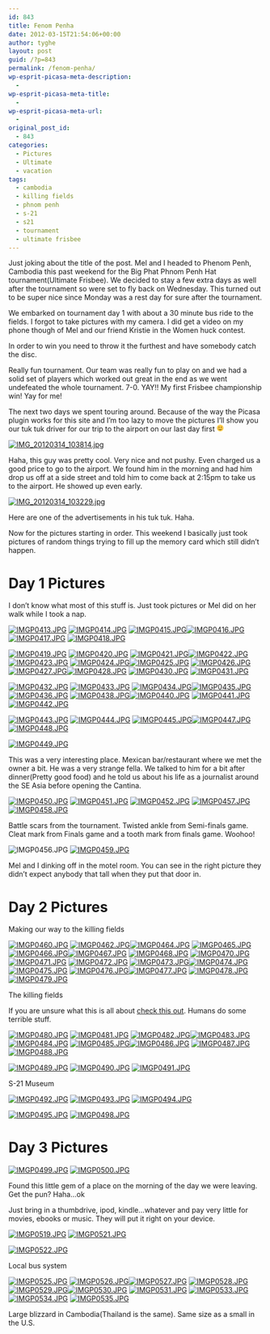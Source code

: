 ```yaml
---
id: 843
title: Fenom Penha
date: 2012-03-15T21:54:06+00:00
author: tyghe
layout: post
guid: /?p=843
permalink: /fenom-penha/
wp-esprit-picasa-meta-description:
  - 
wp-esprit-picasa-meta-title:
  - 
wp-esprit-picasa-meta-url:
  - 
original_post_id:
  - 843
categories:
  - Pictures
  - Ultimate
  - vacation
tags:
  - cambodia
  - killing fields
  - phnom penh
  - s-21
  - s21
  - tournament
  - ultimate frisbee
---
```

Just joking about the title of the post. Mel and I headed to Phenom Penh, Cambodia this past weekend for the Big Phat Phnom Penh Hat tournament(Ultimate Frisbee). We decided to stay a few extra days as well after the tournament so were set to fly back on Wednesday. This turned out to be super nice since Monday was a rest day for sure after the tournament.<!--more-->

We embarked on tournament day 1 with about a 30 minute bus ride to the fields. I forgot to take pictures with my camera. I did get a video on my phone though of Mel and our friend Kristie in the Women huck contest.

In order to win you need to throw it the furthest and have somebody catch the disc.

Really fun tournament. Our team was really fun to play on and we had a solid set of players which worked out great in the end as we went undefeated the whole tournament. 7-0. YAY!! My first Frisbee championship win! Yay for me!

The next two days we spent touring around. Because of the way the Picasa plugin works for this site and I&#8217;m too lazy to move the pictures I&#8217;ll show you our tuk tuk driver for our trip to the airport on our last day first <img src="/wp-includes/images/smilies/simple-smile.png" alt=":)" class="wp-smiley" style="height: 1em; max-height: 1em;" />

<a title="" href="http://lh5.ggpht.com/-aktnxquXCAw/T2K0TeLxKUI/AAAAAAAAFeg/TsijEUgjkgc/s800/IMG_20120314_103814.jpg" rel="lightbox[843]"><img src="http://lh5.ggpht.com/-aktnxquXCAw/T2K0TeLxKUI/AAAAAAAAFeg/TsijEUgjkgc/s200/IMG_20120314_103814.jpg" alt="IMG_20120314_103814.jpg" /></a>

Haha, this guy was pretty cool. Very nice and not pushy. Even charged us a good price to go to the airport. We found him in the morning and had him drop us off at a side street and told him to come back at 2:15pm to take us to the airport. He showed up even early.

<a title="" href="http://lh3.ggpht.com/-zUskG5w8Alw/T2K0cUO_UzI/AAAAAAAAFeo/rZ3MUPhAti0/s800/IMG_20120314_103229.jpg" rel="lightbox[843]"><img src="http://lh3.ggpht.com/-zUskG5w8Alw/T2K0cUO_UzI/AAAAAAAAFeo/rZ3MUPhAti0/s200/IMG_20120314_103229.jpg" alt="IMG_20120314_103229.jpg" /></a>

Here are one of the advertisements in his tuk tuk. Haha.

Now for the pictures starting in order. This weekend I basically just took pictures of random things trying to fill up the memory card which still didn&#8217;t happen.

# Day 1 Pictures

I don&#8217;t know what most of this stuff is. Just took pictures or Mel did on her walk while I took a nap.

<a title="" href="http://lh6.ggpht.com/-Se495lBqG08/T2GqHdR_atI/AAAAAAAAFTM/zgr7tlHugb4/s800/IMGP0413.JPG" rel="lightbox[843]"><img src="http://lh6.ggpht.com/-Se495lBqG08/T2GqHdR_atI/AAAAAAAAFTM/zgr7tlHugb4/s200/IMGP0413.JPG" alt="IMGP0413.JPG" /></a> <a title="" href="http://lh5.ggpht.com/-v2k26lFfiPw/T2GqIdmCXAI/AAAAAAAAFTU/0R78PcTLWgg/s800/IMGP0414.JPG" rel="lightbox[843]"><img src="http://lh5.ggpht.com/-v2k26lFfiPw/T2GqIdmCXAI/AAAAAAAAFTU/0R78PcTLWgg/s200/IMGP0414.JPG" alt="IMGP0414.JPG" /></a> <a title="" href="http://lh4.ggpht.com/-gTLmrrE0KUw/T2GqJEvmzOI/AAAAAAAAFTc/JnAz4kvyf1k/s800/IMGP0415.JPG" rel="lightbox[843]"><img src="http://lh4.ggpht.com/-gTLmrrE0KUw/T2GqJEvmzOI/AAAAAAAAFTc/JnAz4kvyf1k/s200/IMGP0415.JPG" alt="IMGP0415.JPG" /></a><a title="" href="http://lh5.ggpht.com/-YhfU_EJ8pso/T2GqKcnGkWI/AAAAAAAAFTg/hrsXLkIxxS0/s800/IMGP0416.JPG" rel="lightbox[843]"><img src="http://lh5.ggpht.com/-YhfU_EJ8pso/T2GqKcnGkWI/AAAAAAAAFTg/hrsXLkIxxS0/s200/IMGP0416.JPG" alt="IMGP0416.JPG" /></a> <a title="" href="http://lh4.ggpht.com/-ca4Bkc2q6LI/T2GqLMemvNI/AAAAAAAAFTs/KKY_bvAXYK8/s800/IMGP0417.JPG" rel="lightbox[843]"><img src="http://lh4.ggpht.com/-ca4Bkc2q6LI/T2GqLMemvNI/AAAAAAAAFTs/KKY_bvAXYK8/s200/IMGP0417.JPG" alt="IMGP0417.JPG" /></a> <a title="" href="http://lh3.ggpht.com/-NWzzhMonUKI/T2GqMJR9jEI/AAAAAAAAFTw/ir6CUPyALO4/s800/IMGP0418.JPG" rel="lightbox[843]"><img src="http://lh3.ggpht.com/-NWzzhMonUKI/T2GqMJR9jEI/AAAAAAAAFTw/ir6CUPyALO4/s200/IMGP0418.JPG" alt="IMGP0418.JPG" /></a>

<a title="" href="http://lh4.ggpht.com/-ZKd8mN9goyw/T2GqM347BBI/AAAAAAAAFT4/VqTdqm5KlxI/s800/IMGP0419.JPG" rel="lightbox[843]"><img src="http://lh4.ggpht.com/-ZKd8mN9goyw/T2GqM347BBI/AAAAAAAAFT4/VqTdqm5KlxI/s200/IMGP0419.JPG" alt="IMGP0419.JPG" /></a> <a title="" href="http://lh3.ggpht.com/-OApYya3Nf7E/T2GqNmZTf-I/AAAAAAAAFUA/GMNs8DJpblE/s800/IMGP0420.JPG" rel="lightbox[843]"><img src="http://lh3.ggpht.com/-OApYya3Nf7E/T2GqNmZTf-I/AAAAAAAAFUA/GMNs8DJpblE/s200/IMGP0420.JPG" alt="IMGP0420.JPG" /></a> <a title="" href="http://lh3.ggpht.com/-yI8irCXLYl0/T2GqOjCDO2I/AAAAAAAAFUM/gi097wU2jRc/s800/IMGP0421.JPG" rel="lightbox[843]"><img src="http://lh3.ggpht.com/-yI8irCXLYl0/T2GqOjCDO2I/AAAAAAAAFUM/gi097wU2jRc/s200/IMGP0421.JPG" alt="IMGP0421.JPG" /></a><a title="" href="http://lh4.ggpht.com/-cNuxL5qOX08/T2GqP2CfsmI/AAAAAAAAFUU/YH_kV6uRGyg/s800/IMGP0422.JPG" rel="lightbox[843]"><img src="http://lh4.ggpht.com/-cNuxL5qOX08/T2GqP2CfsmI/AAAAAAAAFUU/YH_kV6uRGyg/s200/IMGP0422.JPG" alt="IMGP0422.JPG" /></a> <a title="" href="http://lh6.ggpht.com/-tTDGWS8iOYs/T2GqQwrxPsI/AAAAAAAAFUc/8EXJTC_847c/s800/IMGP0423.JPG" rel="lightbox[843]"><img src="http://lh6.ggpht.com/-tTDGWS8iOYs/T2GqQwrxPsI/AAAAAAAAFUc/8EXJTC_847c/s200/IMGP0423.JPG" alt="IMGP0423.JPG" /></a> <a title="" href="http://lh4.ggpht.com/-H0OOAEtdD0Q/T2GqRyAL3JI/AAAAAAAAFUg/Jw0zJB6LswM/s800/IMGP0424.JPG" rel="lightbox[843]"><img src="http://lh4.ggpht.com/-H0OOAEtdD0Q/T2GqRyAL3JI/AAAAAAAAFUg/Jw0zJB6LswM/s200/IMGP0424.JPG" alt="IMGP0424.JPG" /></a><a title="" href="http://lh4.ggpht.com/-nr9BB_ckuzs/T2GqS8aP_lI/AAAAAAAAFUo/eXUAccFGXqY/s800/IMGP0425.JPG" rel="lightbox[843]"><img src="http://lh4.ggpht.com/-nr9BB_ckuzs/T2GqS8aP_lI/AAAAAAAAFUo/eXUAccFGXqY/s200/IMGP0425.JPG" alt="IMGP0425.JPG" /></a> <a title="" href="http://lh3.ggpht.com/-vabLw-Ms-yI/T2GqUOo9wRI/AAAAAAAAFUw/-CaZLdmp3gY/s800/IMGP0426.JPG" rel="lightbox[843]"><img src="http://lh3.ggpht.com/-vabLw-Ms-yI/T2GqUOo9wRI/AAAAAAAAFUw/-CaZLdmp3gY/s200/IMGP0426.JPG" alt="IMGP0426.JPG" /></a> <a title="" href="http://lh6.ggpht.com/-zs6eZInerJk/T2GqUyEx4HI/AAAAAAAAFU8/258SQavcNX8/s800/IMGP0427.JPG" rel="lightbox[843]"><img src="http://lh6.ggpht.com/-zs6eZInerJk/T2GqUyEx4HI/AAAAAAAAFU8/258SQavcNX8/s200/IMGP0427.JPG" alt="IMGP0427.JPG" /></a><a title="" href="http://lh5.ggpht.com/-Q9Nqj-yoCnU/T2GqV7s8fbI/AAAAAAAAFVA/xfB3iB0HNQQ/s800/IMGP0428.JPG" rel="lightbox[843]"><img src="http://lh5.ggpht.com/-Q9Nqj-yoCnU/T2GqV7s8fbI/AAAAAAAAFVA/xfB3iB0HNQQ/s200/IMGP0428.JPG" alt="IMGP0428.JPG" /></a> <a title="" href="http://lh5.ggpht.com/-bEIAdCs3JGg/T2GqWioNPOI/AAAAAAAAFVM/BhmjOCZg7sQ/s800/IMGP0430.JPG" rel="lightbox[843]"><img src="http://lh5.ggpht.com/-bEIAdCs3JGg/T2GqWioNPOI/AAAAAAAAFVM/BhmjOCZg7sQ/s200/IMGP0430.JPG" alt="IMGP0430.JPG" /></a> <a title="" href="http://lh3.ggpht.com/-91oowFN3wzs/T2GqYsQ7oRI/AAAAAAAAFVU/1GQiE6ZdkOE/s800/IMGP0431.JPG" rel="lightbox[843]"><img src="http://lh3.ggpht.com/-91oowFN3wzs/T2GqYsQ7oRI/AAAAAAAAFVU/1GQiE6ZdkOE/s200/IMGP0431.JPG" alt="IMGP0431.JPG" /></a>

<a title="" href="http://lh4.ggpht.com/-Cy34iEae5fA/T2GqZfoVTfI/AAAAAAAAFVY/mC4CQPHXuT4/s800/IMGP0432.JPG" rel="lightbox[843]"><img src="http://lh4.ggpht.com/-Cy34iEae5fA/T2GqZfoVTfI/AAAAAAAAFVY/mC4CQPHXuT4/s200/IMGP0432.JPG" alt="IMGP0432.JPG" /></a> <a title="" href="http://lh4.ggpht.com/-LbMjodBbUo4/T2GqaWTpADI/AAAAAAAAFVk/BDKRK-95sPU/s800/IMGP0433.JPG" rel="lightbox[843]"><img src="http://lh4.ggpht.com/-LbMjodBbUo4/T2GqaWTpADI/AAAAAAAAFVk/BDKRK-95sPU/s200/IMGP0433.JPG" alt="IMGP0433.JPG" /></a> <a title="" href="http://lh3.ggpht.com/-IAzm-ALGu-I/T2GqbodbGFI/AAAAAAAAFVs/rB7l6ERX2zU/s800/IMGP0434.JPG" rel="lightbox[843]"><img src="http://lh3.ggpht.com/-IAzm-ALGu-I/T2GqbodbGFI/AAAAAAAAFVs/rB7l6ERX2zU/s200/IMGP0434.JPG" alt="IMGP0434.JPG" /></a><a title="" href="http://lh6.ggpht.com/-ywVIEWGWk2M/T2GqcafDrtI/AAAAAAAAFVw/etyl5RfRNvY/s800/IMGP0435.JPG" rel="lightbox[843]"><img src="http://lh6.ggpht.com/-ywVIEWGWk2M/T2GqcafDrtI/AAAAAAAAFVw/etyl5RfRNvY/s200/IMGP0435.JPG" alt="IMGP0435.JPG" /></a> <a title="" href="http://lh5.ggpht.com/-BgB9H5rmjis/T2GqdKb_mPI/AAAAAAAAFV4/0sLsnRUZ_RM/s800/IMGP0436.JPG" rel="lightbox[843]"><img src="http://lh5.ggpht.com/-BgB9H5rmjis/T2GqdKb_mPI/AAAAAAAAFV4/0sLsnRUZ_RM/s200/IMGP0436.JPG" alt="IMGP0436.JPG" /></a> <a title="" href="http://lh4.ggpht.com/-xZbdHQsdI_I/T2GqeX3Vw1I/AAAAAAAAFWA/GJ7Tn7M5awo/s800/IMGP0438.JPG" rel="lightbox[843]"><img src="http://lh4.ggpht.com/-xZbdHQsdI_I/T2GqeX3Vw1I/AAAAAAAAFWA/GJ7Tn7M5awo/s200/IMGP0438.JPG" alt="IMGP0438.JPG" /></a><a title="" href="http://lh6.ggpht.com/-ISm3j-r0Cws/T2GqfFW8bLI/AAAAAAAAFWM/NSVNLVbtj4I/s800/IMGP0440.JPG" rel="lightbox[843]"><img src="http://lh6.ggpht.com/-ISm3j-r0Cws/T2GqfFW8bLI/AAAAAAAAFWM/NSVNLVbtj4I/s200/IMGP0440.JPG" alt="IMGP0440.JPG" /></a> <a title="" href="http://lh3.ggpht.com/-0jzhj6Fl08Q/T2GqgHzZkyI/AAAAAAAAFWQ/wAzE1f4wd-w/s800/IMGP0441.JPG" rel="lightbox[843]"><img src="http://lh3.ggpht.com/-0jzhj6Fl08Q/T2GqgHzZkyI/AAAAAAAAFWQ/wAzE1f4wd-w/s200/IMGP0441.JPG" alt="IMGP0441.JPG" /></a> <a title="" href="http://lh4.ggpht.com/-lCtuK_pb-3g/T2Gqg4DvuYI/AAAAAAAAFWc/2tCfbHAWAhE/s800/IMGP0442.JPG" rel="lightbox[843]"><img src="http://lh4.ggpht.com/-lCtuK_pb-3g/T2Gqg4DvuYI/AAAAAAAAFWc/2tCfbHAWAhE/s200/IMGP0442.JPG" alt="IMGP0442.JPG" /></a>

<a title="" href="http://lh3.ggpht.com/-i5IsxAvKvgU/T2GqiYU4ObI/AAAAAAAAFWg/LrBLib0ua0U/s800/IMGP0443.JPG" rel="lightbox[843]"><img src="http://lh3.ggpht.com/-i5IsxAvKvgU/T2GqiYU4ObI/AAAAAAAAFWg/LrBLib0ua0U/s200/IMGP0443.JPG" alt="IMGP0443.JPG" /></a> <a title="" href="http://lh3.ggpht.com/-1X1FYK9KpBI/T2GqjImBzKI/AAAAAAAAFWs/yD76R-0SUcM/s800/IMGP0444.JPG" rel="lightbox[843]"><img src="http://lh3.ggpht.com/-1X1FYK9KpBI/T2GqjImBzKI/AAAAAAAAFWs/yD76R-0SUcM/s200/IMGP0444.JPG" alt="IMGP0444.JPG" /></a> <a title="" href="http://lh6.ggpht.com/-wlRNrF7GFfw/T2GqkqO6K3I/AAAAAAAAFWw/z2xnuGfAJPQ/s800/IMGP0445.JPG" rel="lightbox[843]"><img src="http://lh6.ggpht.com/-wlRNrF7GFfw/T2GqkqO6K3I/AAAAAAAAFWw/z2xnuGfAJPQ/s200/IMGP0445.JPG" alt="IMGP0445.JPG" /></a><a title="" href="http://lh3.ggpht.com/-BSztxn4LPRQ/T2GqlGGB-zI/AAAAAAAAFW4/xA9aUMF1d4o/s800/IMGP0447.JPG" rel="lightbox[843]"><img src="http://lh3.ggpht.com/-BSztxn4LPRQ/T2GqlGGB-zI/AAAAAAAAFW4/xA9aUMF1d4o/s200/IMGP0447.JPG" alt="IMGP0447.JPG" /></a> <a title="" href="http://lh4.ggpht.com/-PQCwLzzBd44/T2Gqmn8kscI/AAAAAAAAFXA/fQx_8fHHA54/s800/IMGP0448.JPG" rel="lightbox[843]"><img src="http://lh4.ggpht.com/-PQCwLzzBd44/T2Gqmn8kscI/AAAAAAAAFXA/fQx_8fHHA54/s200/IMGP0448.JPG" alt="IMGP0448.JPG" /></a>

<a title="" href="http://lh6.ggpht.com/-qTdenyuTT88/T2Gqnxh5taI/AAAAAAAAFXM/EEY3Y4m8_bk/s800/IMGP0449.JPG" rel="lightbox[843]"><img src="http://lh6.ggpht.com/-qTdenyuTT88/T2Gqnxh5taI/AAAAAAAAFXM/EEY3Y4m8_bk/s200/IMGP0449.JPG" alt="IMGP0449.JPG" /></a>

This was a very interesting place. Mexican bar/restaurant where we met the owner a bit. He was a very strange fella. We talked to him for a bit after dinner(Pretty good food) and he told us about his life as a journalist around the SE Asia before opening the Cantina.

<a title="" href="http://lh3.ggpht.com/-8Ie-n160BKU/T2GqohTzO8I/AAAAAAAAFXU/kypHMHdURdY/s800/IMGP0450.JPG" rel="lightbox[843]"><img src="http://lh3.ggpht.com/-8Ie-n160BKU/T2GqohTzO8I/AAAAAAAAFXU/kypHMHdURdY/s200/IMGP0450.JPG" alt="IMGP0450.JPG" /></a> <a title="" href="http://lh4.ggpht.com/-g1lBokzwFe4/T2GqpVNltPI/AAAAAAAAFXc/IqVOTg759GM/s800/IMGP0451.JPG" rel="lightbox[843]"><img src="http://lh4.ggpht.com/-g1lBokzwFe4/T2GqpVNltPI/AAAAAAAAFXc/IqVOTg759GM/s200/IMGP0451.JPG" alt="IMGP0451.JPG" /></a> <a title="" href="http://lh3.ggpht.com/-NABg82YcW3M/T2GqqDUh1zI/AAAAAAAAFXg/0AfqedCEET8/s800/IMGP0452.JPG" rel="lightbox[843]"><img src="http://lh3.ggpht.com/-NABg82YcW3M/T2GqqDUh1zI/AAAAAAAAFXg/0AfqedCEET8/s200/IMGP0452.JPG" alt="IMGP0452.JPG" /></a> <a title="" href="http://lh3.ggpht.com/-27Rj-x1b3wE/T2Gqry_uL6I/AAAAAAAAFX0/u1kSSpI1pAo/s800/IMGP0457.JPG" rel="lightbox[843]"><img src="http://lh3.ggpht.com/-27Rj-x1b3wE/T2Gqry_uL6I/AAAAAAAAFX0/u1kSSpI1pAo/s200/IMGP0457.JPG" alt="IMGP0457.JPG" /></a> <a title="" href="http://lh4.ggpht.com/-7G_lNfXH-d0/T2GqsifssXI/AAAAAAAAFX8/ql97IU4GUKo/s800/IMGP0458.JPG" rel="lightbox[843]"><img src="http://lh4.ggpht.com/-7G_lNfXH-d0/T2GqsifssXI/AAAAAAAAFX8/ql97IU4GUKo/s200/IMGP0458.JPG" alt="IMGP0458.JPG" /></a>

Battle scars from the tournament. Twisted ankle from Semi-finals game. Cleat mark from Finals game and a tooth mark from finals game. Woohoo!

![IMGP0456.JPG](http://lh6.ggpht.com/-UKBOPkQXVL0/T2Gqq901BmI/AAAAAAAAFXw/KjcWz98e_yQ/s200/IMGP0456.JPG) <a title="" href="http://lh5.ggpht.com/-iISd7p_Y6Zg/T2GqtVJ2WxI/AAAAAAAAFYE/aLl5lNDk7tU/s800/IMGP0459.JPG" rel="lightbox[843]"><img src="http://lh5.ggpht.com/-iISd7p_Y6Zg/T2GqtVJ2WxI/AAAAAAAAFYE/aLl5lNDk7tU/s200/IMGP0459.JPG" alt="IMGP0459.JPG" /></a>

Mel and I dinking off in the motel room. You can see in the right picture they didn&#8217;t expect anybody that tall when they put that door in.

# Day 2 Pictures

Making our way to the killing fields

<a title="" href="http://lh3.ggpht.com/-TrsxwmDgtDc/T2GquLcp3jI/AAAAAAAAFYI/xH_eSme7ieE/s800/IMGP0460.JPG" rel="lightbox[843]"><img src="http://lh3.ggpht.com/-TrsxwmDgtDc/T2GquLcp3jI/AAAAAAAAFYI/xH_eSme7ieE/s200/IMGP0460.JPG" alt="IMGP0460.JPG" /></a> <a title="" href="http://lh3.ggpht.com/-qeDmpm3hBBU/T2GqxLkBs8I/AAAAAAAAFYU/Z0g3MCraDGQ/s800/IMGP0462.JPG" rel="lightbox[843]"><img src="http://lh3.ggpht.com/-qeDmpm3hBBU/T2GqxLkBs8I/AAAAAAAAFYU/Z0g3MCraDGQ/s200/IMGP0462.JPG" alt="IMGP0462.JPG" /></a><a title="" href="http://lh3.ggpht.com/-6Ta4g37iZfw/T2Gqx7melVI/AAAAAAAAFYY/4MhFo0MFBg0/s800/IMGP0464.JPG" rel="lightbox[843]"><img src="http://lh3.ggpht.com/-6Ta4g37iZfw/T2Gqx7melVI/AAAAAAAAFYY/4MhFo0MFBg0/s200/IMGP0464.JPG" alt="IMGP0464.JPG" /></a> <a title="" href="http://lh4.ggpht.com/-qk2eeML5AD8/T2GqysRwnkI/AAAAAAAAFYg/mb93E13L4rM/s800/IMGP0465.JPG" rel="lightbox[843]"><img src="http://lh4.ggpht.com/-qk2eeML5AD8/T2GqysRwnkI/AAAAAAAAFYg/mb93E13L4rM/s200/IMGP0465.JPG" alt="IMGP0465.JPG" /></a> <a title="" href="http://lh5.ggpht.com/-09ASGBv6F7M/T2GqzfDWM9I/AAAAAAAAFYs/iy7hIKJUrP4/s800/IMGP0466.JPG" rel="lightbox[843]"><img src="http://lh5.ggpht.com/-09ASGBv6F7M/T2GqzfDWM9I/AAAAAAAAFYs/iy7hIKJUrP4/s200/IMGP0466.JPG" alt="IMGP0466.JPG" /></a><a title="" href="http://lh5.ggpht.com/-I63VydW3L3Y/T2Gq0FM_NFI/AAAAAAAAFYw/7425iKjwZNo/s800/IMGP0467.JPG" rel="lightbox[843]"><img src="http://lh5.ggpht.com/-I63VydW3L3Y/T2Gq0FM_NFI/AAAAAAAAFYw/7425iKjwZNo/s200/IMGP0467.JPG" alt="IMGP0467.JPG" /></a> <a title="" href="http://lh4.ggpht.com/-W1-r-irKJQU/T2Gq04bz54I/AAAAAAAAFY8/5aA4n0EkIF0/s800/IMGP0468.JPG" rel="lightbox[843]"><img src="http://lh4.ggpht.com/-W1-r-irKJQU/T2Gq04bz54I/AAAAAAAAFY8/5aA4n0EkIF0/s200/IMGP0468.JPG" alt="IMGP0468.JPG" /></a> <a title="" href="http://lh6.ggpht.com/-NigNqZ8sLbk/T2Gq2tFOrqI/AAAAAAAAFZA/AzQxzeERZ6U/s800/IMGP0470.JPG" rel="lightbox[843]"><img src="http://lh6.ggpht.com/-NigNqZ8sLbk/T2Gq2tFOrqI/AAAAAAAAFZA/AzQxzeERZ6U/s200/IMGP0470.JPG" alt="IMGP0470.JPG" /></a><a title="" href="http://lh5.ggpht.com/-GcfakgwCrIM/T2Gq3df-WMI/AAAAAAAAFZM/Ag0LDpsCwUM/s800/IMGP0471.JPG" rel="lightbox[843]"><img src="http://lh5.ggpht.com/-GcfakgwCrIM/T2Gq3df-WMI/AAAAAAAAFZM/Ag0LDpsCwUM/s200/IMGP0471.JPG" alt="IMGP0471.JPG" /></a> <a title="" href="http://lh3.ggpht.com/-p2RFWI4YHI0/T2Gq5RBwp-I/AAAAAAAAFZU/gl-bt-kbfAQ/s800/IMGP0472.JPG" rel="lightbox[843]"><img src="http://lh3.ggpht.com/-p2RFWI4YHI0/T2Gq5RBwp-I/AAAAAAAAFZU/gl-bt-kbfAQ/s200/IMGP0472.JPG" alt="IMGP0472.JPG" /></a> <a title="" href="http://lh4.ggpht.com/-L97jyNZPCgo/T2Gq6HXCsYI/AAAAAAAAFZc/qoJh3pA078I/s800/IMGP0473.JPG" rel="lightbox[843]"><img src="http://lh4.ggpht.com/-L97jyNZPCgo/T2Gq6HXCsYI/AAAAAAAAFZc/qoJh3pA078I/s200/IMGP0473.JPG" alt="IMGP0473.JPG" /></a><a title="" href="http://lh3.ggpht.com/-A_EhhTMk1hk/T2Gq6-v26lI/AAAAAAAAFZk/_vb88-V0BVw/s800/IMGP0474.JPG" rel="lightbox[843]"><img src="http://lh3.ggpht.com/-A_EhhTMk1hk/T2Gq6-v26lI/AAAAAAAAFZk/_vb88-V0BVw/s200/IMGP0474.JPG" alt="IMGP0474.JPG" /></a> <a title="" href="http://lh6.ggpht.com/-QgBjgVU8I9k/T2Gq7kC6t1I/AAAAAAAAFZo/kt0pP7H8l0s/s800/IMGP0475.JPG" rel="lightbox[843]"><img src="http://lh6.ggpht.com/-QgBjgVU8I9k/T2Gq7kC6t1I/AAAAAAAAFZo/kt0pP7H8l0s/s200/IMGP0475.JPG" alt="IMGP0475.JPG" /></a> <a title="" href="http://lh4.ggpht.com/-ZKYoyxM3o-U/T2Gq8Y_lKjI/AAAAAAAAFZw/7poqnq7q4y8/s800/IMGP0476.JPG" rel="lightbox[843]"><img src="http://lh4.ggpht.com/-ZKYoyxM3o-U/T2Gq8Y_lKjI/AAAAAAAAFZw/7poqnq7q4y8/s200/IMGP0476.JPG" alt="IMGP0476.JPG" /></a><a title="" href="http://lh3.ggpht.com/-vk0SAKkwNJ4/T2Gq9wZeRgI/AAAAAAAAFZ8/GRiYTlYfyUw/s800/IMGP0477.JPG" rel="lightbox[843]"><img src="http://lh3.ggpht.com/-vk0SAKkwNJ4/T2Gq9wZeRgI/AAAAAAAAFZ8/GRiYTlYfyUw/s200/IMGP0477.JPG" alt="IMGP0477.JPG" /></a> <a title="" href="http://lh5.ggpht.com/-ydTLnuL72N0/T2Gq_U-GhMI/AAAAAAAAFaA/IAzMr0O8eEM/s800/IMGP0478.JPG" rel="lightbox[843]"><img src="http://lh5.ggpht.com/-ydTLnuL72N0/T2Gq_U-GhMI/AAAAAAAAFaA/IAzMr0O8eEM/s200/IMGP0478.JPG" alt="IMGP0478.JPG" /></a> <a title="" href="http://lh6.ggpht.com/-Sr5ZdrUrTF8/T2GrAGyMVYI/AAAAAAAAFaI/OvdTyB59FVE/s800/IMGP0479.JPG" rel="lightbox[843]"><img src="http://lh6.ggpht.com/-Sr5ZdrUrTF8/T2GrAGyMVYI/AAAAAAAAFaI/OvdTyB59FVE/s200/IMGP0479.JPG" alt="IMGP0479.JPG" /></a>

The killing fields

If you are unsure what this is all about <a title="Killing Fields" href="http://en.wikipedia.org/wiki/Killing_Fields" target="_blank">check this out</a>. Humans do some terrible stuff.

<a title="" href="http://lh6.ggpht.com/-IHwZePQXlpU/T2GrCHBEkCI/AAAAAAAAFaQ/yR5ZybM9b0I/s800/IMGP0480.JPG" rel="lightbox[843]"><img src="http://lh6.ggpht.com/-IHwZePQXlpU/T2GrCHBEkCI/AAAAAAAAFaQ/yR5ZybM9b0I/s200/IMGP0480.JPG" alt="IMGP0480.JPG" /></a> <a title="" href="http://lh5.ggpht.com/-rpYEEmWn6rk/T2GrDvXV47I/AAAAAAAAFaY/Nfd_Sz6UKJY/s800/IMGP0481.JPG" rel="lightbox[843]"><img src="http://lh5.ggpht.com/-rpYEEmWn6rk/T2GrDvXV47I/AAAAAAAAFaY/Nfd_Sz6UKJY/s200/IMGP0481.JPG" alt="IMGP0481.JPG" /></a> <a title="" href="http://lh5.ggpht.com/-kyCb2ZeNHrQ/T2GrERBKU2I/AAAAAAAAFak/Mnt9jZN0d1k/s800/IMGP0482.JPG" rel="lightbox[843]"><img src="http://lh5.ggpht.com/-kyCb2ZeNHrQ/T2GrERBKU2I/AAAAAAAAFak/Mnt9jZN0d1k/s200/IMGP0482.JPG" alt="IMGP0482.JPG" /></a><a title="" href="http://lh4.ggpht.com/-5-STGUFNe8s/T2GrFQlVMKI/AAAAAAAAFao/L2Q8iwf64FY/s800/IMGP0483.JPG" rel="lightbox[843]"><img src="http://lh4.ggpht.com/-5-STGUFNe8s/T2GrFQlVMKI/AAAAAAAAFao/L2Q8iwf64FY/s200/IMGP0483.JPG" alt="IMGP0483.JPG" /></a> <a title="" href="http://lh3.ggpht.com/-vDpvb-TzDUA/T2GrGUPgeQI/AAAAAAAAFa0/0_HOhz8PmVQ/s800/IMGP0484.JPG" rel="lightbox[843]"><img src="http://lh3.ggpht.com/-vDpvb-TzDUA/T2GrGUPgeQI/AAAAAAAAFa0/0_HOhz8PmVQ/s200/IMGP0484.JPG" alt="IMGP0484.JPG" /></a> <a title="" href="http://lh3.ggpht.com/--a8GUS8Y-PU/T2GrIF6pf5I/AAAAAAAAFa8/E32tEE-zKyQ/s800/IMGP0485.JPG" rel="lightbox[843]"><img src="http://lh3.ggpht.com/--a8GUS8Y-PU/T2GrIF6pf5I/AAAAAAAAFa8/E32tEE-zKyQ/s200/IMGP0485.JPG" alt="IMGP0485.JPG" /></a><a title="" href="http://lh5.ggpht.com/-ASTLCvJk7aQ/T2GrI6NQYHI/AAAAAAAAFbA/aRW5Ub834MA/s800/IMGP0486.JPG" rel="lightbox[843]"><img src="http://lh5.ggpht.com/-ASTLCvJk7aQ/T2GrI6NQYHI/AAAAAAAAFbA/aRW5Ub834MA/s200/IMGP0486.JPG" alt="IMGP0486.JPG" /></a> <a title="" href="http://lh3.ggpht.com/-0zNidaQ8EXU/T2GrJrKLgrI/AAAAAAAAFbI/YZw3BtO1bhk/s800/IMGP0487.JPG" rel="lightbox[843]"><img src="http://lh3.ggpht.com/-0zNidaQ8EXU/T2GrJrKLgrI/AAAAAAAAFbI/YZw3BtO1bhk/s200/IMGP0487.JPG" alt="IMGP0487.JPG" /></a> <a title="" href="http://lh6.ggpht.com/-CY1g0oxM7PQ/T2GrLWSXe7I/AAAAAAAAFbU/tNhpWZzqdHA/s800/IMGP0488.JPG" rel="lightbox[843]"><img src="http://lh6.ggpht.com/-CY1g0oxM7PQ/T2GrLWSXe7I/AAAAAAAAFbU/tNhpWZzqdHA/s200/IMGP0488.JPG" alt="IMGP0488.JPG" /></a>

<a title="" href="http://lh6.ggpht.com/-LbI6c7qgV9U/T2GrMVy7VXI/AAAAAAAAFbc/WuX2czAdQ4s/s800/IMGP0489.JPG" rel="lightbox[843]"><img src="http://lh6.ggpht.com/-LbI6c7qgV9U/T2GrMVy7VXI/AAAAAAAAFbc/WuX2czAdQ4s/s200/IMGP0489.JPG" alt="IMGP0489.JPG" /></a> <a title="" href="http://lh6.ggpht.com/-HKDisOOx-rU/T2GrNNh8TbI/AAAAAAAAFbg/BcC8jn31q04/s800/IMGP0490.JPG" rel="lightbox[843]"><img src="http://lh6.ggpht.com/-HKDisOOx-rU/T2GrNNh8TbI/AAAAAAAAFbg/BcC8jn31q04/s200/IMGP0490.JPG" alt="IMGP0490.JPG" /></a> <a title="" href="http://lh6.ggpht.com/-RAmmE5HNx1w/T2GrNm46lgI/AAAAAAAAFbs/pLXKBwLFf1o/s800/IMGP0491.JPG" rel="lightbox[843]"><img src="http://lh6.ggpht.com/-RAmmE5HNx1w/T2GrNm46lgI/AAAAAAAAFbs/pLXKBwLFf1o/s200/IMGP0491.JPG" alt="IMGP0491.JPG" /></a>

S-21 Museum

<a title="" href="http://lh3.ggpht.com/-gLjvJ78XIHk/T2GrOryPBRI/AAAAAAAAFb0/jkpP4A_NIyk/s800/IMGP0492.JPG" rel="lightbox[843]"><img src="http://lh3.ggpht.com/-gLjvJ78XIHk/T2GrOryPBRI/AAAAAAAAFb0/jkpP4A_NIyk/s200/IMGP0492.JPG" alt="IMGP0492.JPG" /></a> <a title="" href="http://lh4.ggpht.com/-9f2sQUFflDw/T2GrP_a3U7I/AAAAAAAAFb8/qTe3KNQyl5E/s800/IMGP0493.JPG" rel="lightbox[843]"><img src="http://lh4.ggpht.com/-9f2sQUFflDw/T2GrP_a3U7I/AAAAAAAAFb8/qTe3KNQyl5E/s200/IMGP0493.JPG" alt="IMGP0493.JPG" /></a> <a title="" href="http://lh6.ggpht.com/-brRVko6g8pM/T2GrQem7bdI/AAAAAAAAFcA/XyFyVJXhvKA/s800/IMGP0494.JPG" rel="lightbox[843]"><img src="http://lh6.ggpht.com/-brRVko6g8pM/T2GrQem7bdI/AAAAAAAAFcA/XyFyVJXhvKA/s200/IMGP0494.JPG" alt="IMGP0494.JPG" /></a>

<a title="" href="http://lh5.ggpht.com/-AZ-i2fBVOmg/T2GrRRfKaSI/AAAAAAAAFcM/hpd9tSFuaj0/s800/IMGP0495.JPG" rel="lightbox[843]"><img src="http://lh5.ggpht.com/-AZ-i2fBVOmg/T2GrRRfKaSI/AAAAAAAAFcM/hpd9tSFuaj0/s200/IMGP0495.JPG" alt="IMGP0495.JPG" /></a> <a title="" href="http://lh3.ggpht.com/-QLKKunaQAic/T2GrSUr0o9I/AAAAAAAAFcU/MWF57EDfMVs/s800/IMGP0498.JPG" rel="lightbox[843]"><img src="http://lh3.ggpht.com/-QLKKunaQAic/T2GrSUr0o9I/AAAAAAAAFcU/MWF57EDfMVs/s200/IMGP0498.JPG" alt="IMGP0498.JPG" /></a>

# Day 3 Pictures

<a title="" href="http://lh5.ggpht.com/-Loz4FTcJDj0/T2GrTNYDuCI/AAAAAAAAFcg/Z5lARUprTKs/s800/IMGP0499.JPG" rel="lightbox[843]"><img src="http://lh5.ggpht.com/-Loz4FTcJDj0/T2GrTNYDuCI/AAAAAAAAFcg/Z5lARUprTKs/s200/IMGP0499.JPG" alt="IMGP0499.JPG" /></a> <a title="" href="http://lh3.ggpht.com/-fcOW7j1awwg/T2GrUA7NZvI/AAAAAAAAFcc/_cmzif6XrwQ/s800/IMGP0500.JPG" rel="lightbox[843]"><img src="http://lh3.ggpht.com/-fcOW7j1awwg/T2GrUA7NZvI/AAAAAAAAFcc/_cmzif6XrwQ/s200/IMGP0500.JPG" alt="IMGP0500.JPG" /></a>

Found this little gem of a place on the morning of the day we were leaving. Get the pun? Haha&#8230;ok

Just bring in a thumbdrive, ipod, kindle&#8230;whatever and pay very little for movies, ebooks or music. They will put it right on your device.

<a title="" href="http://lh3.ggpht.com/-UC57kHlqDV0/T2GrU5ceFkI/AAAAAAAAFcs/ChdumJb_-PA/s800/IMGP0519.JPG" rel="lightbox[843]"><img src="http://lh3.ggpht.com/-UC57kHlqDV0/T2GrU5ceFkI/AAAAAAAAFcs/ChdumJb_-PA/s200/IMGP0519.JPG" alt="IMGP0519.JPG" /></a> <a title="" href="http://lh6.ggpht.com/-KoAyh7lLt8E/T2GrWB6wSJI/AAAAAAAAFcw/Lh8kp0l57ug/s800/IMGP0521.JPG" rel="lightbox[843]"><img src="http://lh6.ggpht.com/-KoAyh7lLt8E/T2GrWB6wSJI/AAAAAAAAFcw/Lh8kp0l57ug/s200/IMGP0521.JPG" alt="IMGP0521.JPG" /></a>

<a title="" href="http://lh5.ggpht.com/-EQTcCJOneIY/T2GrW2RslnI/AAAAAAAAFc4/6o0q9Up4P9E/s800/IMGP0522.JPG" rel="lightbox[843]"><img src="http://lh5.ggpht.com/-EQTcCJOneIY/T2GrW2RslnI/AAAAAAAAFc4/6o0q9Up4P9E/s200/IMGP0522.JPG" alt="IMGP0522.JPG" /></a>

Local bus system

<a title="" href="http://lh4.ggpht.com/--4l2EOKsN5g/T2GrYP3m50I/AAAAAAAAFdE/6eis3J1fMHg/s800/IMGP0525.JPG" rel="lightbox[843]"><img src="http://lh4.ggpht.com/--4l2EOKsN5g/T2GrYP3m50I/AAAAAAAAFdE/6eis3J1fMHg/s200/IMGP0525.JPG" alt="IMGP0525.JPG" /></a> <a title="" href="http://lh5.ggpht.com/-Xiaeli3jarw/T2GrYiuheDI/AAAAAAAAFdI/tqA9x1fNQ3A/s800/IMGP0526.JPG" rel="lightbox[843]"><img src="http://lh5.ggpht.com/-Xiaeli3jarw/T2GrYiuheDI/AAAAAAAAFdI/tqA9x1fNQ3A/s200/IMGP0526.JPG" alt="IMGP0526.JPG" /></a><a title="" href="http://lh6.ggpht.com/-H2DgBSLdIjE/T2GrZZGn-GI/AAAAAAAAFdU/6VYPzrMdb_w/s800/IMGP0527.JPG" rel="lightbox[843]"><img src="http://lh6.ggpht.com/-H2DgBSLdIjE/T2GrZZGn-GI/AAAAAAAAFdU/6VYPzrMdb_w/s200/IMGP0527.JPG" alt="IMGP0527.JPG" /></a> <a title="" href="http://lh5.ggpht.com/-ADfqinTrpPo/T2Gra4acq9I/AAAAAAAAFdY/NNbBDpPQD6c/s800/IMGP0528.JPG" rel="lightbox[843]"><img src="http://lh5.ggpht.com/-ADfqinTrpPo/T2Gra4acq9I/AAAAAAAAFdY/NNbBDpPQD6c/s200/IMGP0528.JPG" alt="IMGP0528.JPG" /></a> <a title="" href="http://lh3.ggpht.com/-PevXJx_sPZc/T2Grbii7y1I/AAAAAAAAFdg/qksm7mfaO1g/s800/IMGP0529.JPG" rel="lightbox[843]"><img src="http://lh3.ggpht.com/-PevXJx_sPZc/T2Grbii7y1I/AAAAAAAAFdg/qksm7mfaO1g/s200/IMGP0529.JPG" alt="IMGP0529.JPG" /></a><a title="" href="http://lh6.ggpht.com/-TKBdCVbLIPY/T2Grcif-zxI/AAAAAAAAFds/5AuFccpgOmw/s800/IMGP0530.JPG" rel="lightbox[843]"><img src="http://lh6.ggpht.com/-TKBdCVbLIPY/T2Grcif-zxI/AAAAAAAAFds/5AuFccpgOmw/s200/IMGP0530.JPG" alt="IMGP0530.JPG" /></a> <a title="" href="http://lh3.ggpht.com/-ryirt8NwAsA/T2GrdVYMdwI/AAAAAAAAFdw/rOgybB5MCV0/s800/IMGP0531.JPG" rel="lightbox[843]"><img src="http://lh3.ggpht.com/-ryirt8NwAsA/T2GrdVYMdwI/AAAAAAAAFdw/rOgybB5MCV0/s200/IMGP0531.JPG" alt="IMGP0531.JPG" /></a> <a title="" href="http://lh6.ggpht.com/-Pcjfv7eLRgU/T2GreGzMTYI/AAAAAAAAFd8/uXMjFrMOjHM/s800/IMGP0533.JPG" rel="lightbox[843]"><img src="http://lh6.ggpht.com/-Pcjfv7eLRgU/T2GreGzMTYI/AAAAAAAAFd8/uXMjFrMOjHM/s200/IMGP0533.JPG" alt="IMGP0533.JPG" /></a> <a title="" href="http://lh5.ggpht.com/-aQlqGfZlIxU/T2GrgbOWxoI/AAAAAAAAFeE/gmeP9JU1V9A/s800/IMGP0534.JPG" rel="lightbox[843]"><img src="http://lh5.ggpht.com/-aQlqGfZlIxU/T2GrgbOWxoI/AAAAAAAAFeE/gmeP9JU1V9A/s200/IMGP0534.JPG" alt="IMGP0534.JPG" /></a> <a title="" href="http://lh5.ggpht.com/-HM8bXwiUC1w/T2GrhEd7ZFI/AAAAAAAAFeI/lBvRZ_Zml3c/s800/IMGP0535.JPG" rel="lightbox[843]"><img src="http://lh5.ggpht.com/-HM8bXwiUC1w/T2GrhEd7ZFI/AAAAAAAAFeI/lBvRZ_Zml3c/s200/IMGP0535.JPG" alt="IMGP0535.JPG" /></a>

Large blizzard in Cambodia(Thailand is the same). Same size as a small in the U.S.
